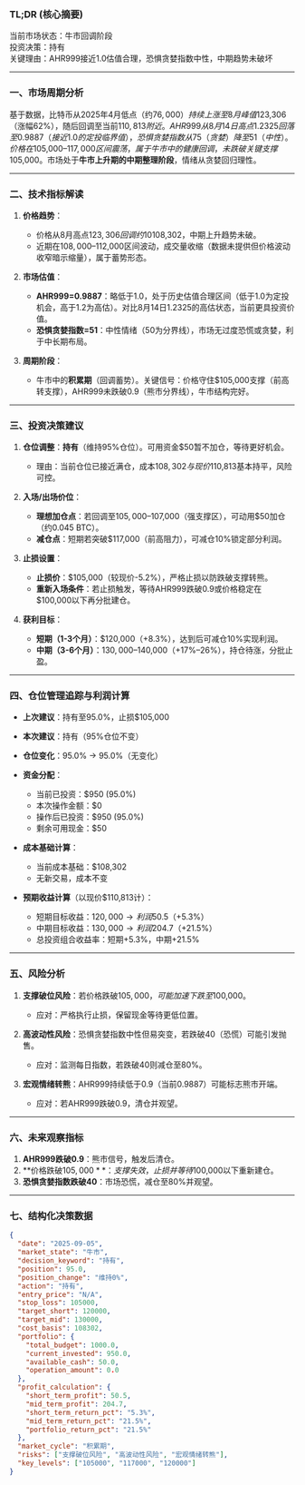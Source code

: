### TL;DR (核心摘要)
当前市场状态：牛市回调阶段  
投资决策：持有  
关键理由：AHR999接近1.0估值合理，恐惧贪婪指数中性，中期趋势未破坏  

---

### 一、市场周期分析
基于数据，比特币从2025年4月低点（约$76,000）持续上涨至8月峰值$123,306（涨幅62%），随后回调至当前$110,813附近。AHR999从8月14日高点1.2325回落至0.9887（接近1.0的定投临界值），恐惧贪婪指数从75（贪婪）降至51（中性）。价格在$105,000–$117,000区间震荡，属于牛市中的健康回调，未跌破关键支撑$105,000。市场处于**牛市上升期的中期整理阶段**，情绪从贪婪回归理性。

---

### 二、技术指标解读
1. **价格趋势**：  
   - 价格从8月高点$123,306回调约10%，但仍高于成本基础$108,302，中期上升趋势未破。
   - 近期在$108,000–$112,000区间波动，成交量收缩（数据未提供但价格波动收窄暗示缩量），属于蓄势形态。

2. **市场估值**：  
   - **AHR999=0.9887**：略低于1.0，处于历史估值合理区间（低于1.0为定投机会，高于1.2为高估）。对比8月14日1.2325的高估状态，当前更具投资价值。
   - **恐惧贪婪指数=51**：中性情绪（50为分界线），市场无过度恐慌或贪婪，利于中长期布局。

3. **周期阶段**：  
   - 牛市中的**积累期**（回调蓄势）。关键信号：价格守住$105,000支撑（前高转支撑），AHR999未跌破0.9（熊市分界线），牛市结构完好。

---

### 三、投资决策建议
1. **仓位调整**：**持有**（维持95%仓位）。可用资金$50暂不加仓，等待更好机会。  
   - 理由：当前仓位已接近满仓，成本$108,302与现价$110,813基本持平，风险可控。

2. **入场/出场价位**：  
   - **理想加仓点**：若回调至$105,000–$107,000（强支撑区），可动用$50加仓（约0.045 BTC）。  
   - **减仓点**：短期若突破$117,000（前高阻力），可减仓10%锁定部分利润。

3. **止损设置**：  
   - **止损价**：$105,000（较现价-5.2%），严格止损以防跌破支撑转熊。  
   - **重新入场条件**：若止损触发，等待AHR999跌破0.9或价格稳定在$100,000以下再分批建仓。

4. **获利目标**：  
   - **短期（1-3个月）**：$120,000（+8.3%），达到后可减仓10%实现利润。  
   - **中期（3-6个月）**：$130,000–$140,000（+17%–26%），持仓待涨，分批止盈。

---

### 四、仓位管理追踪与利润计算
- **上次建议**：持有至95.0%，止损$105,000  
- **本次建议**：持有（95%仓位不变）  
- **仓位变化**：95.0% → 95.0%（无变化）  
- **资金分配**：  
  - 当前已投资：$950 (95.0%)  
  - 本次操作金额：$0  
  - 操作后已投资：$950 (95.0%)  
  - 剩余可用现金：$50  

- **成本基础计算**：  
  - 当前成本基础：$108,302  
  - 无新交易，成本不变  

- **预期收益计算**（以现价$110,813计）：  
  - 短期目标收益：$120,000 → 利润$50.5（+5.3%）  
  - 中期目标收益：$130,000 → 利润$204.7（+21.5%）  
  - 总投资组合收益率：短期+5.3%，中期+21.5%  

---

### 五、风险分析
1. **支撑破位风险**：若价格跌破$105,000，可能加速下跌至$100,000。  
   - 应对：严格执行止损，保留现金等待更低位置。  

2. **高波动性风险**：恐惧贪婪指数中性但易突变，若跌破40（恐慌）可能引发抛售。  
   - 应对：监测每日指数，若跌破40则减仓至80%。  

3. **宏观情绪转熊**：AHR999持续低于0.9（当前0.9887）可能标志熊市开端。  
   - 应对：若AHR999跌破0.9，清仓并观望。  

---

### 六、未来观察指标
1. **AHR999跌破0.9**：熊市信号，触发后清仓。  
2. **价格跌破$105,000**：支撑失效，止损并等待$100,000以下重新建仓。  
3. **恐惧贪婪指数跌破40**：市场恐慌，减仓至80%并观望。  

---

### 七、结构化决策数据
```json
{
  "date": "2025-09-05",
  "market_state": "牛市",
  "decision_keyword": "持有",
  "position": 95.0,
  "position_change": "维持0%",
  "action": "持有",
  "entry_price": "N/A",
  "stop_loss": 105000,
  "target_short": 120000,
  "target_mid": 130000,
  "cost_basis": 108302,
  "portfolio": {
    "total_budget": 1000.0,
    "current_invested": 950.0,
    "available_cash": 50.0,
    "operation_amount": 0.0
  },
  "profit_calculation": {
    "short_term_profit": 50.5,
    "mid_term_profit": 204.7,
    "short_term_return_pct": "5.3%",
    "mid_term_return_pct": "21.5%",
    "portfolio_return_pct": "21.5%"
  },
  "market_cycle": "积累期",
  "risks": ["支撑破位风险", "高波动性风险", "宏观情绪转熊"],
  "key_levels": ["105000", "117000", "120000"]
}
```